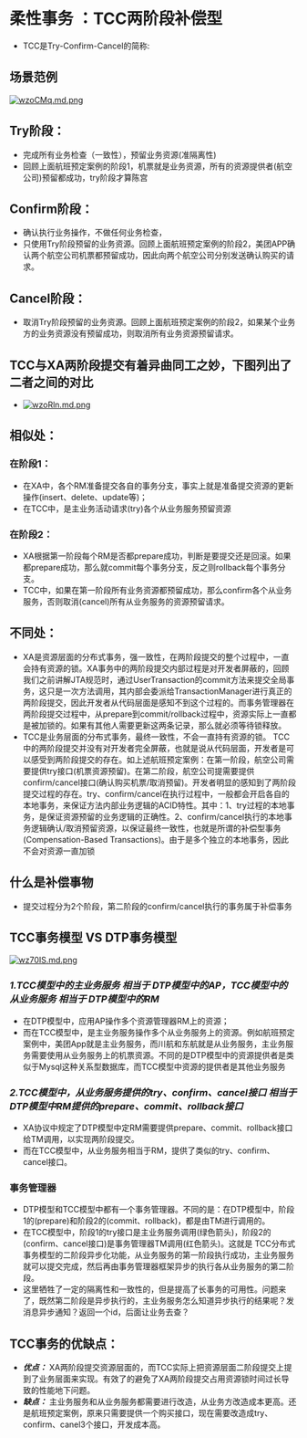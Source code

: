 # 柔性事务 ：TCC两阶段补偿型
* TCC是Try-Confirm-Cancel的简称:
## 场景范例
[![wzoCMq.md.png](https://s1.ax1x.com/2020/09/24/wzoCMq.md.png)](https://imgchr.com/i/wzoCMq)


## Try阶段：
* 完成所有业务检查（一致性），预留业务资源(准隔离性)
* 回顾上面航班预定案例的阶段1，机票就是业务资源，所有的资源提供者(航空公司)预留都成功，try阶段才算陈宫
## Confirm阶段：
* 确认执行业务操作，不做任何业务检查， 
* 只使用Try阶段预留的业务资源。回顾上面航班预定案例的阶段2，美团APP确认两个航空公司机票都预留成功，因此向两个航空公司分别发送确认购买的请求。

## Cancel阶段：
* 取消Try阶段预留的业务资源。回顾上面航班预定案例的阶段2，如果某个业务方的业务资源没有预留成功，则取消所有业务资源预留请求。 

## TCC与XA两阶段提交有着异曲同工之妙，下图列出了二者之间的对比
* [![wzoRln.md.png](https://s1.ax1x.com/2020/09/24/wzoRln.md.png)](https://imgchr.com/i/wzoRln)


## 相似处：

### 在阶段1：
* 在XA中，各个RM准备提交各自的事务分支，事实上就是准备提交资源的更新操作(insert、delete、update等)；
* 在TCC中，是主业务活动请求(try)各个从业务服务预留资源

### 在阶段2：
* XA根据第一阶段每个RM是否都prepare成功，判断是要提交还是回滚。如果都prepare成功，那么就commit每个事务分支，反之则rollback每个事务分支。
* TCC中，如果在第一阶段所有业务资源都预留成功，那么confirm各个从业务服务，否则取消(cancel)所有从业务服务的资源预留请求。

## 不同处：
* XA是资源层面的分布式事务，强一致性，在两阶段提交的整个过程中，一直会持有资源的锁。XA事务中的两阶段提交内部过程是对开发者屏蔽的，回顾我们之前讲解JTA规范时，通过UserTransaction的commit方法来提交全局事务，这只是一次方法调用，其内部会委派给TransactionManager进行真正的两阶段提交，因此开发者从代码层面是感知不到这个过程的。而事务管理器在两阶段提交过程中，从prepare到commit/rollback过程中，资源实际上一直都是被加锁的。如果有其他人需要更新这两条记录，那么就必须等待锁释放。
* TCC是业务层面的分布式事务，最终一致性，不会一直持有资源的锁。 TCC中的两阶段提交并没有对开发者完全屏蔽，也就是说从代码层面，开发者是可以感受到两阶段提交的存在。如上述航班预定案例：在第一阶段，航空公司需要提供try接口(机票资源预留)。在第二阶段，航空公司提需要提供confirm/cancel接口(确认购买机票/取消预留)。开发者明显的感知到了两阶段提交过程的存在。try、confirm/cancel在执行过程中，一般都会开启各自的本地事务，来保证方法内部业务逻辑的ACID特性。其中：1、try过程的本地事务，是保证资源预留的业务逻辑的正确性。2、confirm/cancel执行的本地事务逻辑确认/取消预留资源，以保证最终一致性，也就是所谓的补偿型事务(Compensation-Based Transactions)。由于是多个独立的本地事务，因此不会对资源一直加锁

## 什么是补偿事物
* 提交过程分为2个阶段，第二阶段的confirm/cancel执行的事务属于补偿事务

## TCC事务模型 VS DTP事务模型
[![wz70IS.md.png](https://s1.ax1x.com/2020/09/24/wz70IS.md.png)](https://imgchr.com/i/wz70IS)

### ***1.TCC模型中的主业务服务 相当于 DTP模型中的AP，TCC模型中的从业务服务 相当于 DTP模型中的RM***
* 在DTP模型中，应用AP操作多个资源管理器RM上的资源；
* 而在TCC模型中，是主业务服务操作多个从业务服务上的资源。例如航班预定案例中，美团App就是主业务服务，而川航和东航就是从业务服务，主业务服务需要使用从业务服务上的机票资源。不同的是DTP模型中的资源提供者是类似于Mysql这种关系型数据库，而TCC模型中资源的提供者是其他业务服务

### ***2.TCC模型中，从业务服务提供的try、confirm、cancel接口 相当于DTP模型中RM提供的prepare、commit、rollback接口***
* XA协议中规定了DTP模型中定RM需要提供prepare、commit、rollback接口给TM调用，以实现两阶段提交。
* 而在TCC模型中，从业务服务相当于RM，提供了类似的try、confirm、cancel接口。

### 事务管理器
* DTP模型和TCC模型中都有一个事务管理器。不同的是：在DTP模型中，阶段1的(prepare)和阶段2的(commit、rollback)，都是由TM进行调用的。
* 在TCC模型中，阶段1的try接口是主业务服务调用(绿色箭头)，阶段2的(confirm、cancel接口)是事务管理器TM调用(红色箭头)。这就是 TCC分布式事务模型的二阶段异步化功能，从业务服务的第一阶段执行成功，主业务服务就可以提交完成，然后再由事务管理器框架异步的执行各从业务服务的第二阶段。
* 这里牺牲了一定的隔离性和一致性的，但是提高了长事务的可用性。问题来了，既然第二阶段是异步执行的，主业务服务怎么知道异步执行的结果呢？发消息异步通知？返回一个id，后面让业务去查？

## TCC事务的优缺点：
* ***优点：*** XA两阶段提交资源层面的，而TCC实际上把资源层面二阶段提交上提到了业务层面来实现。有效了的避免了XA两阶段提交占用资源锁时间过长导致的性能地下问题。
* ***缺点：*** 主业务服务和从业务服务都需要进行改造，从业务方改造成本更高。还是航班预定案例，原来只需要提供一个购买接口，现在需要改造成try、confirm、canel3个接口，开发成本高。
